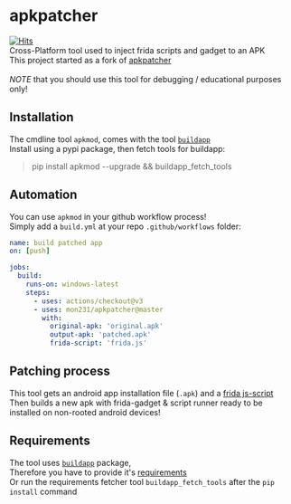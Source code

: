 # apkpatcher
[![Hits](https://hits.seeyoufarm.com/api/count/incr/badge.svg?url=https%3A%2F%2Fgithub.com%2Fmon231%2Fapkpatcher&count_bg=%2379C83D&title_bg=%23555555&icon=&icon_color=%23AC3838&title=hits&edge_flat=false)](https://hits.seeyoufarm.com) <br />
Cross-Platform tool used to inject frida scripts and gadget to an APK <br />
This project started as a fork of [apkpatcher](https://github.com/badadaf/apkpatcher) <br />
<br />
*NOTE* that you should use this tool for debugging / educational purposes only!

## Installation
The cmdline tool `apkmod`, comes with the tool [`buildapp`](https://github.com/mon231/buildapp) <br />
Install using a pypi package, then fetch tools for buildapp:
> pip install apkmod --upgrade && buildapp_fetch_tools

## Automation
You can use `apkmod` in your github workflow process! <br />
Simply add a `build.yml` at your repo `.github/workflows` folder:
```yml
name: build patched app
on: [push]

jobs:
  build:
    runs-on: windows-latest
    steps:
      - uses: actions/checkout@v3
      - uses: mon231/apkpatcher@master
        with:
          original-apk: 'original.apk'
          output-apk: 'patched.apk'
          frida-script: 'frida.js'
```

## Patching process
This tool gets an android app installation file (`.apk`) and a [frida js-script](https://frida.re/docs/javascript-api/) <br />
Then builds a new apk with frida-gadget & script runner ready to be installed on non-rooted android devices!

## Requirements
The tool uses [`buildapp`](https://github.com/mon231/buildapp) package, <br />
Therefore you have to provide it's [requirements](https://github.com/mon231/buildapp/#requirements) <br />
Or run the requirements fetcher tool `buildapp_fetch_tools` after the `pip install` command
